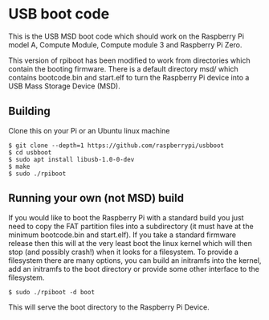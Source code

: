 # USB boot code

This is the USB MSD boot code which should work on the Raspberry Pi model A, Compute Module, Compute
module 3 and Raspberry Pi Zero.

This version of rpiboot has been modified to work from directories which contain the booting
firmware.  There is a default directory msd/ which contains bootcode.bin and start.elf to turn
the Raspberry Pi device into a USB Mass Storage Device (MSD).

## Building

Clone this on your Pi or an Ubuntu linux machine

```
$ git clone --depth=1 https://github.com/raspberrypi/usbboot
$ cd usbboot
$ sudo apt install libusb-1.0-0-dev
$ make
$ sudo ./rpiboot
```

## Running your own (not MSD) build

If you would like to boot the Raspberry Pi with a standard build you just need to copy the FAT partition
files into a subdirectory (it must have at the minimum bootcode.bin and start.elf).  If you take a
standard firmware release then this will at the very least boot the linux kernel which will then stop
(and possibly crash!) when it looks for a filesystem.  To provide a filesystem there are many options,
you can build an initramfs into the kernel, add an initramfs to the boot directory or provide some
other interface to the filesystem.

```
$ sudo ./rpiboot -d boot
```

This will serve the boot directory to the Raspberry Pi Device.

